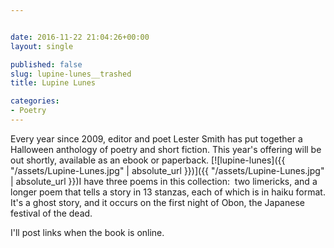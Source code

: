```yaml
---


date: 2016-11-22 21:04:26+00:00
layout: single

published: false
slug: lupine-lunes__trashed
title: Lupine Lunes

categories:
- Poetry
---
```


Every year since 2009, editor and poet Lester Smith has put together a Halloween anthology of poetry and short fiction. This year's offering will be out shortly, available as an ebook or paperback.
[![lupine-lunes]({{ "/assets/Lupine-Lunes.jpg" | absolute_url }})]({{ "/assets/Lupine-Lunes.jpg" | absolute_url }})I have three poems in this collection:  two limericks, and a longer poem that tells a story in 13 stanzas, each of which is in haiku format. It's a ghost story, and it occurs on the first night of Obon, the Japanese festival of the dead.

I'll post links when the book is online.
